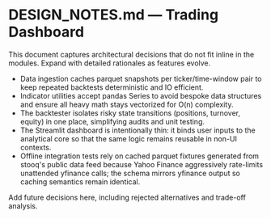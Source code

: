 # DESIGN_NOTES.md — Trading Dashboard

This document captures architectural decisions that do not fit inline in the
modules. Expand with detailed rationales as features evolve.

- Data ingestion caches parquet snapshots per ticker/time-window pair to keep
  repeated backtests deterministic and IO efficient.
- Indicator utilities accept pandas Series to avoid bespoke data structures and
  ensure all heavy math stays vectorized for O(n) complexity.
- The backtester isolates risky state transitions (positions, turnover, equity)
  in one place, simplifying audits and unit testing.
- The Streamlit dashboard is intentionally thin: it binds user inputs to the
  analytical core so that the same logic remains reusable in non-UI contexts.
- Offline integration tests rely on cached parquet fixtures generated from
  stooq's public data feed because Yahoo Finance aggressively rate-limits
  unattended yfinance calls; the schema mirrors yfinance output so caching
  semantics remain identical.

Add future decisions here, including rejected alternatives and trade-off
analysis.
